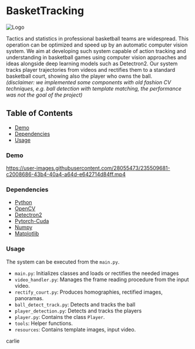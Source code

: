 # BasketTracking

![](resources/logo_large.png "Logo")

Tactics and statistics in professional basketball teams are widespread. This operation can be optimized and speed up by
an automatic computer vision system. We aim at developing such system capable of action tracking and understanding in
basketball games using computer vision approaches and ideas alongside deep learning models such as Detectron2. Our
system tracks player trajectories from videos and rectifies them to a standard basketball court, showing also the player
who owns the ball.  
_(disclaimer: we implemented some components with old fashion CV techniques, e.g. ball detection with template matching, the performance was not the goal of the project)_

## Table of Contents

* [Demo](#demo)
* [Dependencies](#dependencies)
* [Usage](#usage)

### Demo

https://user-images.githubusercontent.com/28055473/235509681-c2008686-43b4-40a4-a64d-e642714d84ff.mp4

### Dependencies

* [Python](https://www.python.org/)
* [OpenCV](https://opencv.org/)
* [Detectron2](https://github.com/facebookresearch/detectron2)
* [Pytorch-Cuda](https://pytorch.org/)
* [Numpy](https://numpy.org/)
* [Matplotlib](https://matplotlib.org/)

### Usage

The system can be executed from the ```main.py```.

* ```main.py```: Initializes classes and loads or rectifies the needed images
* ```video_handler.py```: Manages the frame reading procedure from the input video.
* ```rectify_court.py```: Produces homographies, rectified images, panoramas.
* ```ball_detect_track.py```: Detects and tracks the ball
* ```player_detection.py```: Detects and tracks the players
* ```player.py```: Contains the class ```Player```.
* ```tools```: Helper functions.
* ```resources```: Contains template images, input video.

carlie
